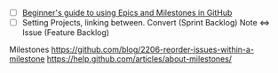 

- [ ] [Beginner's guide to using Epics and Milestones in GitHub](https://www.zenhub.com/blog/how-to-use-epics-and-milestones/)
- [ ] Setting Projects, linking between.  Convert (Sprint Backlog) Note <=> Issue (Feature Backlog) 

Milestones
https://github.com/blog/2206-reorder-issues-within-a-milestone
https://help.github.com/articles/about-milestones/
